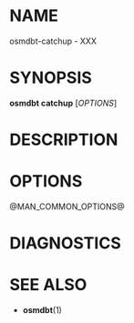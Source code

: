 
# NAME

osmdbt-catchup - XXX


# SYNOPSIS

**osmdbt catchup** \[*OPTIONS*\]


# DESCRIPTION


# OPTIONS

@MAN_COMMON_OPTIONS@

# DIAGNOSTICS


# SEE ALSO

* **osmdbt**(1)

